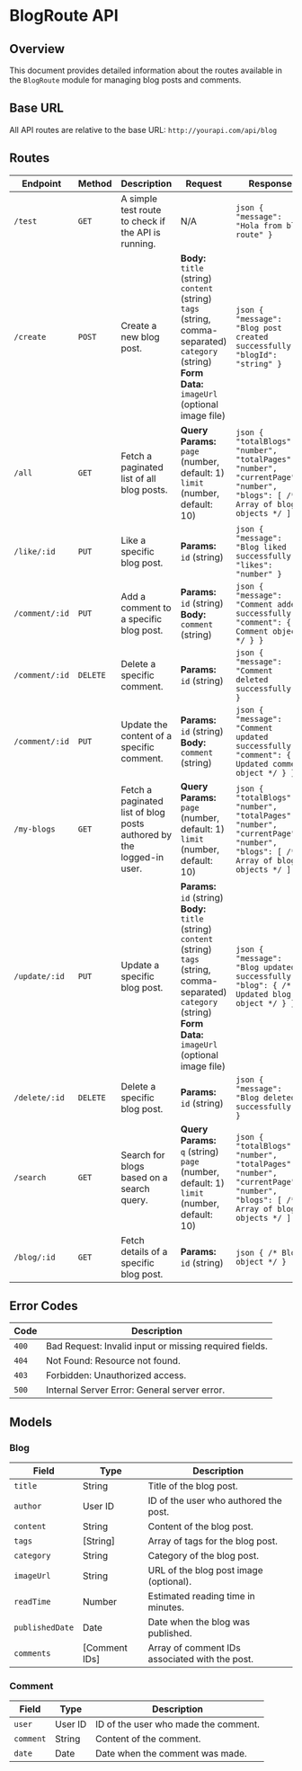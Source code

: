 # BlogRoute API

## Overview

This document provides detailed information about the routes available in the `BlogRoute` module for managing blog posts and comments.

## Base URL

All API routes are relative to the base URL: `http://yourapi.com/api/blog`

## Routes

| **Endpoint**             | **Method** | **Description**                                              | **Request**                                                                                                                                                                                                                                  | **Response**                                                                                       |
|--------------------------|------------|--------------------------------------------------------------|----------------------------------------------------------------------------------------------------------------------------------------------------------------------------------------------------------------------------------------------|----------------------------------------------------------------------------------------------------|
| `/test`                  | `GET`      | A simple test route to check if the API is running.        | N/A                                                                                                                                                                                                                                          | ```json { "message": "Hola from blog route" } ```                                                  |
| `/create`                | `POST`     | Create a new blog post.                                     | **Body:** <br> `title` (string) <br> `content` (string) <br> `tags` (string, comma-separated) <br> `category` (string) <br> **Form Data:** <br> `imageUrl` (optional image file)                                                          | ```json { "message": "Blog post created successfully.", "blogId": "string" } ```                  |
| `/all`                   | `GET`      | Fetch a paginated list of all blog posts.                  | **Query Params:** <br> `page` (number, default: 1) <br> `limit` (number, default: 10)                                                                                                                                                     | ```json { "totalBlogs": "number", "totalPages": "number", "currentPage": "number", "blogs": [ /* Array of blog objects */ ] } ``` |
| `/like/:id`              | `PUT`      | Like a specific blog post.                                  | **Params:** <br> `id` (string)                                                                                                                                                                                                              | ```json { "message": "Blog liked successfully.", "likes": "number" } ```                          |
| `/comment/:id`           | `PUT`      | Add a comment to a specific blog post.                      | **Params:** <br> `id` (string) <br> **Body:** <br> `comment` (string)                                                                                                                                                                     | ```json { "message": "Comment added successfully.", "comment": { /* Comment object */ } } ```      |
| `/comment/:id`           | `DELETE`   | Delete a specific comment.                                 | **Params:** <br> `id` (string)                                                                                                                                                                                                              | ```json { "message": "Comment deleted successfully." } ```                                         |
| `/comment/:id`           | `PUT`      | Update the content of a specific comment.                  | **Params:** <br> `id` (string) <br> **Body:** <br> `comment` (string)                                                                                                                                                                     | ```json { "message": "Comment updated successfully.", "comment": { /* Updated comment object */ } } ``` |
| `/my-blogs`              | `GET`      | Fetch a paginated list of blog posts authored by the logged-in user. | **Query Params:** <br> `page` (number, default: 1) <br> `limit` (number, default: 10)                                                                                                                                                     | ```json { "totalBlogs": "number", "totalPages": "number", "currentPage": "number", "blogs": [ /* Array of blog objects */ ] } ``` |
| `/update/:id`            | `PUT`      | Update a specific blog post.                                | **Params:** <br> `id` (string) <br> **Body:** <br> `title` (string) <br> `content` (string) <br> `tags` (string, comma-separated) <br> `category` (string) <br> **Form Data:** <br> `imageUrl` (optional image file)                  | ```json { "message": "Blog updated successfully.", "blog": { /* Updated blog object */ } } ```     |
| `/delete/:id`            | `DELETE`   | Delete a specific blog post.                                | **Params:** <br> `id` (string)                                                                                                                                                                                                              | ```json { "message": "Blog deleted successfully." } ```                                             |
| `/search`                | `GET`      | Search for blogs based on a search query.                   | **Query Params:** <br> `q` (string) <br> `page` (number, default: 1) <br> `limit` (number, default: 10)                                                                                                                                   | ```json { "totalBlogs": "number", "totalPages": "number", "currentPage": "number", "blogs": [ /* Array of blog objects */ ] } ``` |
| `/blog/:id`              | `GET`      | Fetch details of a specific blog post.                      | **Params:** <br> `id` (string)                                                                                                                                                                                                              | ```json { /* Blog object */ } ```                                                                 |

## Error Codes

| **Code** | **Description**                                      |
|----------|------------------------------------------------------|
| `400`    | Bad Request: Invalid input or missing required fields. |
| `404`    | Not Found: Resource not found.                      |
| `403`    | Forbidden: Unauthorized access.                     |
| `500`    | Internal Server Error: General server error.        |

## Models

### Blog
| **Field**       | **Type**  | **Description**                         |
|-----------------|-----------|-----------------------------------------|
| `title`         | String    | Title of the blog post.                 |
| `author`        | User ID   | ID of the user who authored the post.   |
| `content`       | String    | Content of the blog post.               |
| `tags`          | [String]  | Array of tags for the blog post.        |
| `category`      | String    | Category of the blog post.              |
| `imageUrl`      | String    | URL of the blog post image (optional).  |
| `readTime`      | Number    | Estimated reading time in minutes.      |
| `publishedDate` | Date      | Date when the blog was published.       |
| `comments`      | [Comment IDs] | Array of comment IDs associated with the post. |

### Comment
| **Field**   | **Type**  | **Description**                 |
|-------------|-----------|---------------------------------|
| `user`      | User ID   | ID of the user who made the comment. |
| `comment`   | String    | Content of the comment.         |
| `date`      | Date      | Date when the comment was made. |
